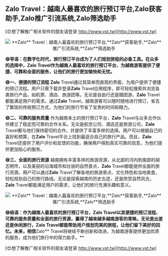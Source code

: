 ## ****Zalo** Travel：越南人最喜欢的旅行预订平台,**Zalo**获客助手,**Zalo**推广引流系统,**Zalo**筛选助手**

[😍想了解推广相关软件的朋友请登录 http://www.vst.tw](http://www.vst.tw)

 <center><img src="https://vst.tw/MP4/tuiguang/png/6.png" alt="**Zalo** Travel：越南人最喜欢的旅行预订平台,**Zalo**获客助手,**Zalo**推广引流系统,**Zalo**筛选助手"></center>

**😄导语：在数字化时代，旅行预订平台成为了人们规划旅程的必备工具。在众多的选择中，**Zalo** Travel作为越南人最喜欢的旅行预订平台，为越南游客提供了便捷、可靠和全面的服务，让他们的旅行更加愉快和无忧。**

**😄一、便捷的预订流程**
**Zalo** Travel通过其简单而直观的界面，为用户提供了便捷的预订流程。用户只需下载并登录**Zalo** Travel应用程序，即可轻松搜索并浏览各类旅行产品，如机票、酒店、旅游团等。无论是自由行还是跟团游，**Zalo** Travel都能满足用户的需求。通过**Zalo** Travel，越南游客可以随时随地进行预订，省去了繁琐的传统预订方式，为他们的旅行节省了宝贵的时间和精力。

**😄二、可靠的服务质量**
作为越南本土的旅行预订平台，**Zalo** Travel与众多合作伙伴建立了稳定而可靠的合作关系。无论是航空公司、酒店还是旅游公司，**Zalo** Travel都与他们保持密切的合作，并提供了丰富多样的选择。用户可以根据自己的喜好和预算，在**Zalo** Travel平台上找到最适合自己的旅行产品。而且，**Zalo** Travel还提供了用户评价和反馈的功能，确保用户得到真实可靠的信息，为他们提供更加贴心的服务。

**😄三、全面的旅行资源**
越南拥有丰富多样的旅游资源，从北部的河内到南部的胡志明市，以及美丽的沿海城市和壮丽的自然景点，**Zalo** Travel都能提供全面的旅行资源。用户可以通过**Zalo** Travel了解各地的旅游景点、文化特色和当地美食，轻松规划自己的旅行路线。无论是探索越南的历史古迹，还是欣赏自然风光，**Zalo** Travel都能满足用户的需求，让他们的旅行充满乐趣和意义。

 <center><img src="https://vst.tw/MP4/tuiguang/png/5.png" alt="**Zalo** Travel：越南人最喜欢的旅行预订平台,**Zalo**获客助手,**Zalo**推广引流系统,**Zalo**筛选助手"></center>

**😄结语：作为越南人最喜欢的旅行预订平台，**Zalo** Travel以其便捷的预订流程、可靠的服务质量和全面的旅行资源，赢得了越来越多越南游客的青睐。无论是出差还是休闲旅行，**Zalo** Travel都能帮助用户规划完美的旅程，让他们留下美好的回忆。未来，相信**Zalo** Travel将继续不断创新和改进，为越南游客提供更加优质的服务，成为他们旅行中的得力助手。**

[😍想了解推广相关软件的朋友请登录 http://www.vst.tw](http://www.vst.tw)



